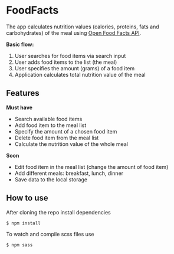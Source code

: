 # FoodFacts
The app calculates nutrition values (calories, proteins, fats and carbohydrates) of the meal using [Open Food Facts API](https://openfoodfacts.github.io/api-documentation/).

**Basic flow:**
1. User searches for food items via search input
2. User adds food items to the list (the meal)
3. User specifies the amount (grams) of a food item
4. Application calculates total nutrition value of the meal
## Features
**Must have**
- Search available food items
- Add food item to the meal list
- Specify the amount of a chosen food item
- Delete food item from the meal list
- Calculate the nutrition value of the whole meal

**Soon**
- Edit food item in the meal list (change the amount of food item)
- Add different meals: breakfast, lunch, dinner
- Save data to the local storage

## How to use
After cloning the repo install dependencies

```bash
$ npm install
```

To watch and compile scss files use
```bash
$ npm sass
```
